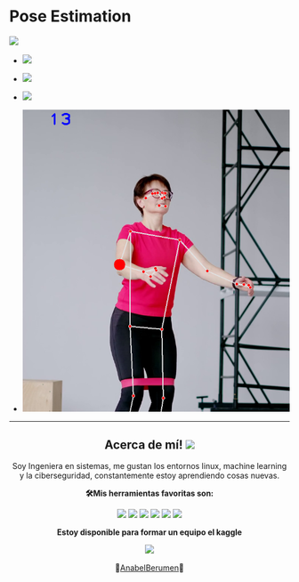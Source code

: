 # Pose Estimation
 ![](https://opencv.org/wp-content/uploads/2021/02/1_HfZmZayUqnYioPC9qTfd4A-1024x487.png)
- ![](https://img.shields.io/badge/Python-3.10-green) 
- ![](https://img.shields.io/badge/opencv-4.5.5-blue)
- ![](https://img.shields.io/badge/mediapipe-0.8.11-9cf)

- ![](https://github.com/AnabelBerumen/PoseEstimation/blob/main/img.png?raw=true)


---
<div align="center">

## Acerca de mí! <img src="https://raw.githubusercontent.com/iampavangandhi/iampavangandhi/master/gifs/Hi.gif" width="30px"></h2>


Soy Ingeniera en sistemas, me gustan los entornos linux, machine learning y la ciberseguridad, constantemente estoy aprendiendo cosas nuevas. 



**🛠️Mis herramientas favoritas son:**

<code><a href="https://www.python.org/" target="_blank"><img height="50" src="https://www.vectorlogo.zone/logos/python/python-ar21.svg"></a></code>
<code><a href="https://opencv.org/" target="_blank"><img height="50" src="https://www.vectorlogo.zone/logos/opencv/opencv-ar21.svg"></a></code>
<code><a href="https://ubuntu.com/"><img height="50" src="https://www.vectorlogo.zone/logos/linux/linux-ar21.svg"></a></code>
<code><a href="https://git-scm.com//" target="_blank"><img height="50" src="https://www.vectorlogo.zone/logos/git-scm/git-scm-ar21.svg"></a></code>
<code><a href="https://www.djangoproject.com/"><img height="50" src="https://www.vectorlogo.zone/logos/djangoproject/djangoproject-ar21.svg"></a></code>
<code><a href="https://jupyter.org/"><img height="50" src="https://www.vectorlogo.zone/logos/jupyter/jupyter-ar21.svg"></a></code>



**Estoy disponible para formar un equipo el kaggle**

<code><a href="https://www.kaggle.com/anabelberumen/" target="_blank"><img height="50" src="https://www.vectorlogo.zone/logos/kaggle/kaggle-ar21.svg"></a></code>


💚[AnabelBerumen](https://github.com/AnabelBerumen)💚
</div>  
